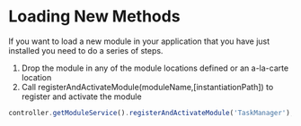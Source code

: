 # Loading New Methods


If you want to load a new module in your application that you have just installed you need to do a series of steps.

1. Drop the module in any of the module locations defined or an a-la-carte location
2. Call registerAndActivateModule(moduleName,[instantiationPath]) to register and activate the module

```js
controller.getModuleService().registerAndActivateModule('TaskManager');
```


